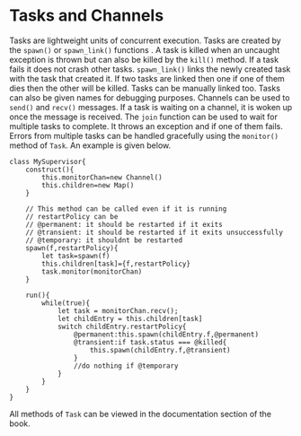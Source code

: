 # Tasks and Channels

Tasks are lightweight units of concurrent execution. Tasks are created by the `spawn()` or `spawn_link()` functions . A task is killed when an uncaught exception is thrown but can also be killed by the `kill()` method. If a task fails it does not crash other tasks. `spawn_link()` links the newly created task with the task that created it. If two tasks are linked then one if one of them dies then the other will be killed. Tasks can be manually linked too.  Tasks can also be given names for debugging purposes. Channels can be used to `send()` and `recv()` messages. If a task is waiting on a channel, it is woken up once the message is received. The `join` function can be used to wait for multiple tasks to complete. It throws an exception and if one of them fails. Errors from multiple tasks can be handled gracefully using the `monitor()` method of `Task`. An example is given below.

```
class MySupervisor{
	construct(){
		this.monitorChan=new Channel()
		this.children=new Map()
	}

    // This method can be called even if it is running	
	// restartPolicy can be
    // @permanent: it should be restarted if it exits
    // @transient: it should be restarted if it exits unsuccessfully
    // @temporary: it shouldnt be restarted
	spawn(f,restartPolicy){
		let task=spawn(f)
		this.children[task]={f,restartPolicy}
		task.monitor(monitorChan)
	}
	
	run(){
		while(true){
			let task = monitorChan.recv();
			let childEntry = this.children[task]
			switch childEntry.restartPolicy{
				@permanent:this.spawn(childEntry.f,@permanent)
				@transient:if task.status === @killed{
					this.spawn(childEntry.f,@transient)
				}
				//do nothing if @temporary
			}
		}
	}
}
```

All methods of `Task` can be viewed in the documentation section of the book.